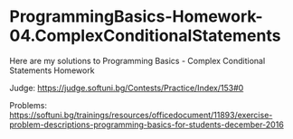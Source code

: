 # ProgrammingBasics-Homework-04.ComplexConditionalStatements

Here are my solutions to Programming Basics - Complex Conditional Statements Homework

Judge: https://judge.softuni.bg/Contests/Practice/Index/153#0

Problems:
https://softuni.bg/trainings/resources/officedocument/11893/exercise-problem-descriptions-programming-basics-for-students-december-2016
